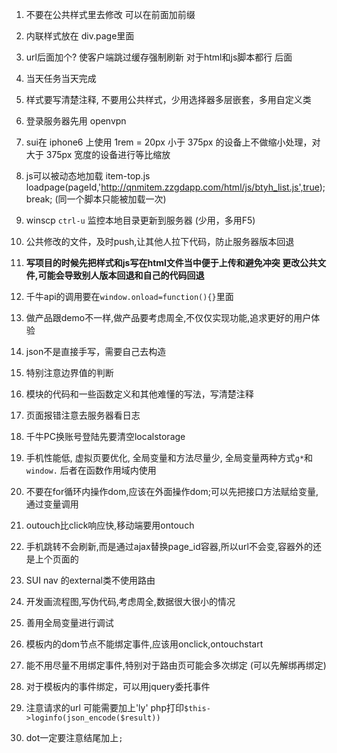1. 不要在公共样式里去修改 可以在前面加前缀

2. 内联样式放在 div.page里面

3. url后面加个? 使客户端跳过缓存强制刷新 对于html和js脚本都行 后面

4. 当天任务当天完成

5. 样式要写清楚注释, 不要用公共样式，少用选择器多层嵌套，多用自定义类

6. 登录服务器先用 openvpn

7. sui在 iphone6 上使用 1rem = 20px
    小于 375px 的设备上不做缩小处理，对 大于 375px 宽度的设备进行等比缩放

8. js可以被动态地加载 item-top.js  
    loadpage(pageId,'http://qnmitem.zzgdapp.com/html/js/btyh_list.js',true);break;
    (同一个脚本只能被加载一次)

9. winscp `ctrl-u` 监控本地目录更新到服务器  (少用，多用F5)

10. 公共修改的文件，及时push,让其他人拉下代码，防止服务器版本回退

11. **写项目的时候先把样式和js写在html文件当中便于上传和避免冲突
	更改公共文件,可能会导致别人版本回退和自己的代码回退**

12. 千牛api的调用要在`window.onload=function(){}`里面

13. 做产品跟demo不一样,做产品要考虑周全,不仅仅实现功能,追求更好的用户体验

14. json不是直接手写，需要自己去构造

15. 特别注意边界值的判断

16. 模块的代码和一些函数定义和其他难懂的写法，写清楚注释

17. 页面报错注意去服务器看日志

18. 千牛PC换账号登陆先要清空localstorage

19. 手机性能低, 虚拟页要优化, 全局变量和方法尽量少, 全局变量两种方式`g*`和`window.`
    后者在函数作用域内使用

20. 不要在for循环内操作dom,应该在外面操作dom;可以先把接口方法赋给变量,通过变量调用

21. outouch比click响应快,移动端要用ontouch

22. 手机跳转不会刷新,而是通过ajax替换page_id容器,所以url不会变,容器外的还是上个页面的

23. SUI nav 的external类不使用路由

24. 开发画流程图,写伪代码,考虑周全,数据很大很小的情况

25. 善用全局变量进行调试

26. 模板内的dom节点不能绑定事件,应该用onclick,ontouchstart

27. 能不用尽量不用绑定事件,特别对于路由页可能会多次绑定
    (可以先解绑再绑定)

28. 对于模板内的事件绑定，可以用jquery委托事件

29. 注意请求的url 可能需要加上'ly' php打印`$this->loginfo(json_encode($result))`

30. dot一定要注意结尾加上`;`
